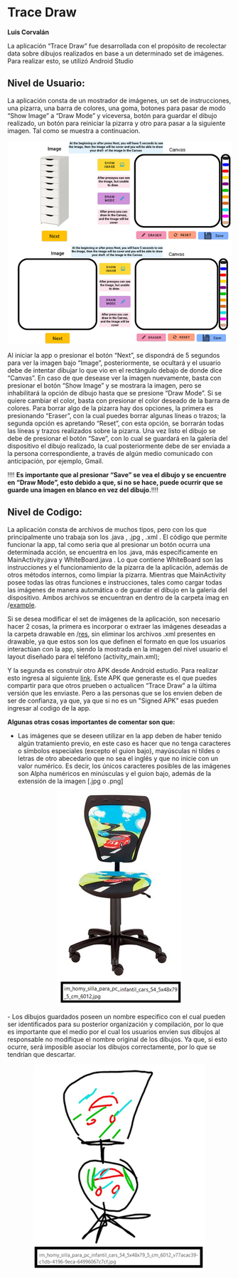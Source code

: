 # Trace Draw 
**Luis Corvalán**

La aplicación “Trace Draw” fue desarrollada con el propósito de recolectar data sobre dibujos realizados en base a un determinado set de imágenes. Para realizar esto, se utilizó Android Studio 

## Nivel de Usuario:

La aplicación consta de un mostrador de imágenes, un set de instrucciones, una pizarra, una barra de colores, una goma, botones para pasar de modo “Show Image” a “Draw Mode” y viceversa, botón para guardar el dibujo realizado, un botón para reiniciar la pizarra y otro para pasar a la siguiente imagen. Tal como se muestra a continuacion.


<p align="center">
<img  src="imag/App_example.png" alt="App Appearance">
<img  src="imag/App_example_1.png" alt="App Appearance 1">
</p>

Al iniciar la app o presionar el botón “Next”, se dispondrá de 5 segundos para ver la imagen bajo “Image”, posteriormente, se ocultará y el usuario debe de intentar dibujar lo que vio en el rectángulo debajo de donde dice “Canvas”. En caso de que desease ver la imagen nuevamente, basta con presionar el botón “Show Image” y se mostrara la imagen, pero se inhabilitará la opción de dibujo hasta que se presione “Draw Mode”. Si se quiere cambiar el color, basta con presionar el color deseado de la barra de colores. Para borrar algo de la pizarra hay dos opciones, la primera es presionando “Eraser”, con la cual puedes borrar algunas líneas o trazos; la segunda opción es apretando “Reset”, con esta opción, se borrarán todas las líneas y trazos realizados sobre la pizarra. Una vez listo el dibujo se debe de presionar el botón “Save”, con lo cual se guardará en la galería del dispositivo el dibujo realizado, la cual posteriormente debe de ser enviada a la persona correspondiente, a través de algún medio comunicado con anticipación, por ejemplo, Gmail.

‼‼ **Es importante que al presionar “Save” se vea el dibujo y se encuentre en “Draw Mode”, esto debido a que, si no se hace, puede ocurrir que se guarde una imagen en blanco en vez del dibujo.**‼‼

## Nivel de Codigo:

La aplicación consta de archivos de muchos tipos, pero con los que principalmente uno trabaja son los  .java , .jpg , .xml . El código que permite funcionar la app, tal como seria que al presionar un botón ocurra una determinada acción, se encuentra en los .java, más específicamente en MainActivity.java y WhiteBoard.java . Lo que contiene WhiteBoard son las instrucciones y el funcionamiento de la pizarra de la aplicación, además de otros métodos internos, como limpiar la pizarra. Mientras que MainActivity posee todas las otras funciones e instrucciones, tales como cargar todas las imágenes de manera automática o de guardar el dibujo en la galería del dispositivo. Ambos archivos se encuentran en dentro de la carpeta imag en /[example](https://github.com/LuisCorv/Pre-practice/tree/branch/imag/app/src/main/java/com/example).

Si se desea modificar el set de imágenes de la aplicación, son necesario hacer 2 cosas, la primera es incorporar o extraer las imágenes deseadas a la carpeta drawable en /[res](https://github.com/LuisCorv/Pre-practice/tree/branch/imag/app/src/main/res), sin eliminar los archivos .xml presentes en drawable, ya que estos son los que definen el formato en que los usuarios interactúan con la app, siendo la mostrada en la imagen del nivel usuario el layout diseñado para el teléfono (activity_main.xml);

Y la segunda es construir otro APK desde Android estudio. Para realizar esto ingresa al siguiente [link](https://qr.ae/proyrl). Este APK que generaste es el que puedes compartir para que otros prueben o actualicen “Trace Draw” a la última versión que les enviaste. Pero a las personas que se los envien deben de ser de confianza, ya que, ya que si no es un "Signed APK" esas pueden ingresar al codigo de la app.

**Algunas otras cosas importantes de comentar son que:**
-	Las imágenes que se deseen utilizar en la app deben de haber tenido algún tratamiento previo, en este caso es hacer que no tenga caracteres o símbolos especiales (excepto el guion bajo), mayúsculas ni tildes o letras de otro abecedario que no sea el inglés y que no inicie con un valor numérico. Es decir, los únicos caracteres posibles de las imágenes son Alpha numéricos en minúsculas y el guion bajo, además de la extensión de la imagen [.jpg o .png] 

<p align="center">
<img  src="imag/Image_example.png" alt="Images Example">
</p>
-	Los dibujos guardados poseen un nombre especifico con el cual pueden ser identificados para su posterior organización y compilación, por lo que es importante que el medio por el cual los usuarios envíen sus dibujos al responsable no modifique el nombre original de los dibujos. Ya que, si esto ocurre, será imposible asociar los dibujos correctamente, por lo que se tendrían que descartar.

<p align="center">
<img  src="imag/Draw_example.png" alt="Draw Example">
</p>
